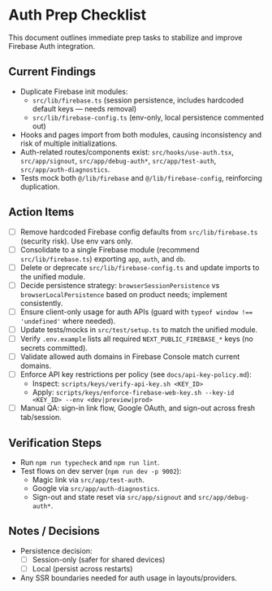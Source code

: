 # Auth Prep Checklist

This document outlines immediate prep tasks to stabilize and improve Firebase Auth integration.

## Current Findings

- Duplicate Firebase init modules:
  - `src/lib/firebase.ts` (session persistence, includes hardcoded default keys — needs removal)
  - `src/lib/firebase-config.ts` (env-only, local persistence commented out)
- Hooks and pages import from both modules, causing inconsistency and risk of multiple initializations.
- Auth-related routes/components exist: `src/hooks/use-auth.tsx`, `src/app/signout`, `src/app/debug-auth*`, `src/app/test-auth`, `src/app/auth-diagnostics`.
- Tests mock both `@/lib/firebase` and `@/lib/firebase-config`, reinforcing duplication.

## Action Items

- [ ] Remove hardcoded Firebase config defaults from `src/lib/firebase.ts` (security risk). Use env vars only.
- [ ] Consolidate to a single Firebase module (recommend `src/lib/firebase.ts`) exporting `app`, `auth`, and `db`.
- [ ] Delete or deprecate `src/lib/firebase-config.ts` and update imports to the unified module.
- [ ] Decide persistence strategy: `browserSessionPersistence` vs `browserLocalPersistence` based on product needs; implement consistently.
- [ ] Ensure client-only usage for auth APIs (guard with `typeof window !== 'undefined'` where needed).
- [ ] Update tests/mocks in `src/test/setup.ts` to match the unified module.
- [ ] Verify `.env.example` lists all required `NEXT_PUBLIC_FIREBASE_*` keys (no secrets committed).
- [ ] Validate allowed auth domains in Firebase Console match current domains.
- [ ] Enforce API key restrictions per policy (see `docs/api-key-policy.md`):
  - Inspect: `scripts/keys/verify-api-key.sh <KEY_ID>`
  - Apply: `scripts/keys/enforce-firebase-web-key.sh --key-id <KEY_ID> --env <dev|preview|prod>`
- [ ] Manual QA: sign-in link flow, Google OAuth, and sign-out across fresh tab/session.

## Verification Steps

- Run `npm run typecheck` and `npm run lint`.
- Test flows on dev server (`npm run dev -p 9002`):
  - Magic link via `src/app/test-auth`.
  - Google via `src/app/auth-diagnostics`.
  - Sign-out and state reset via `src/app/signout` and `src/app/debug-auth*`.

## Notes / Decisions

- Persistence decision:
  - [ ] Session-only (safer for shared devices)
  - [ ] Local (persist across restarts)
- Any SSR boundaries needed for auth usage in layouts/providers.
